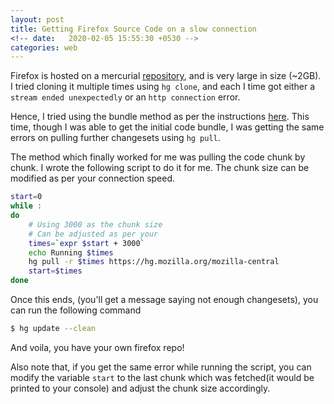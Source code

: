 ```yaml
---
layout: post
title: Getting Firefox Source Code on a slow connection
<!-- date:   2020-02-05 15:55:30 +0530 -->
categories: web
---
```


Firefox is hosted on a mercurial [repository](https://hg.mozilla.org/mozilla-central), and is very large in size (~2GB).
I tried cloning it multiple times using `hg clone`, and each I time got either a `stream ended unexpectedly` or an `http connection` error.

Hence, I tried using the bundle method as per the instructions [here](https://developer.mozilla.org/en-US/docs/Mozilla/Developer_guide/Source_Code/Mercurial/Bundles). This time, though I was able to get the initial code bundle, I was getting the same errors on pulling further changesets using `hg pull`. 

The method which finally worked for me was pulling the code chunk by chunk. I wrote the following script to do it for me. The chunk size can be modified as per your connection speed.

```bash
start=0
while :
do
	# Using 3000 as the chunk size
	# Can be adjusted as per your
	times=`expr $start + 3000`
	echo Running $times
	hg pull -r $times https://hg.mozilla.org/mozilla-central
	start=$times
done
```

Once this ends, (you'll get a message saying not enough changesets), you can run the following command
```bash
$ hg update --clean
```

And voila, you have your own firefox repo!

Also note that, if you get the same error while running the script, you can modify the variable `start` to the last chunk which was fetched(it would be printed to your console) and adjust the chunk size accordingly.
